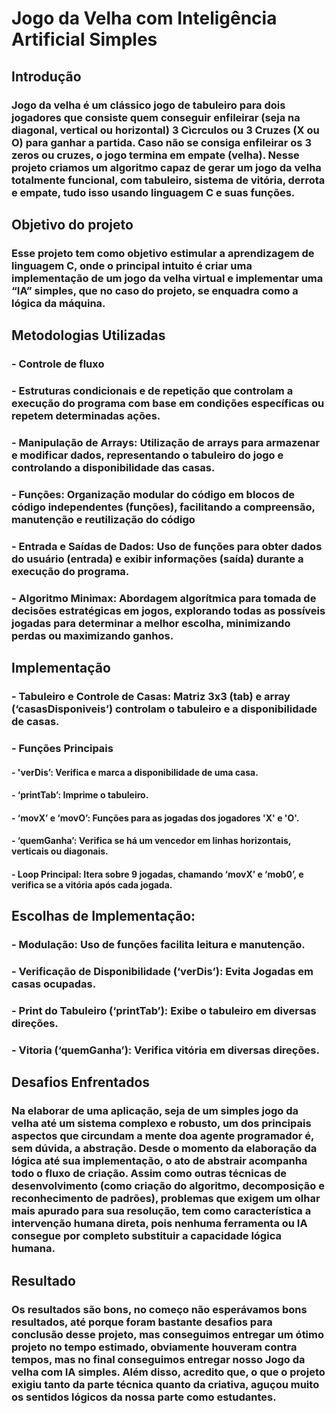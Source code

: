 # Jogo da Velha com Inteligência Artificial Simples

## Introdução

### Jogo da velha é um clássico jogo de tabuleiro para dois jogadores que consiste quem conseguir enfileirar (seja na diagonal, vertical ou horizontal) 3 Cìcrculos ou 3 Cruzes (X ou O) para ganhar a partida. Caso não se consiga enfileirar os 3 zeros ou cruzes, o jogo termina em empate (velha). Nesse projeto criamos um algoritmo capaz de gerar um jogo da velha totalmente funcional, com tabuleiro, sistema de vitória, derrota e empate, tudo isso usando linguagem C e suas funções.

## Objetivo do projeto

### Esse projeto tem como objetivo estimular a aprendizagem de linguagem C, onde o principal intuito é criar uma implementação de um jogo da velha virtual e implementar uma “IA” simples, que no caso do projeto, se enquadra como a lógica da máquina.

## Metodologias Utilizadas

### - Controle de fluxo
### - Estruturas condicionais e de repetição que controlam a execução do programa com base em condições específicas ou repetem determinadas ações.
### - Manipulação de Arrays: Utilização de arrays para armazenar e modificar dados, representando o tabuleiro do jogo e controlando a disponibilidade das casas.
### - Funções: Organização modular do código em blocos de código independentes (funções), facilitando a compreensão, manutenção e reutilização do código
### - Entrada e Saídas de Dados: Uso de funções para obter dados do usuário (entrada) e exibir informações (saída) durante a execução do programa.
### - Algoritmo Minimax: Abordagem algorítmica para tomada de decisões estratégicas em jogos, explorando todas as possíveis jogadas para determinar a melhor escolha, minimizando perdas ou maximizando ganhos.

## Implementação

### - Tabuleiro e Controle de Casas: Matriz 3x3 (tab) e array (‘casasDisponiveis’) controlam o tabuleiro e a disponibilidade de casas.
### - Funções Principais
#### - 'verDis’: Verifica e marca a disponibilidade de uma casa.
#### - ‘printTab’: Imprime o tabuleiro.
#### - ‘movX’ e ‘movO’: Funções para as jogadas dos jogadores 'X' e 'O'.
#### - ‘quemGanha’: Verifica se há um vencedor em linhas horizontais, verticais ou diagonais.
#### - Loop Principal: Itera sobre 9 jogadas, chamando ‘movX’ e ‘mob0’, e verifica se a vitória após cada jogada.

## Escolhas de Implementação:

### - Modulação: Uso de funções facilita leitura e manutenção.
### - Verificação de Disponibilidade (‘verDis’): Evita Jogadas em casas ocupadas.
### - Print do Tabuleiro (‘printTab’): Exibe o tabuleiro em diversas direções.
### - Vitoria (‘quemGanha’): Verifica vitória em diversas direções.

## Desafios Enfrentados

### Na elaborar de uma aplicação, seja de um simples jogo da velha até um sistema complexo e robusto, um dos principais aspectos que circundam a mente doa agente programador é, sem dúvida, a abstração. Desde o momento da elaboração da lógica até sua implementação, o ato de abstrair acompanha todo o fluxo de criação. Assim como outras técnicas de desenvolvimento (como criação do algoritmo, decomposição e reconhecimento de padrões), problemas que exigem um olhar mais apurado para sua resolução, tem como característica a intervenção humana direta, pois nenhuma ferramenta ou IA consegue por completo substituir a capacidade lógica humana.

## Resultado

### Os resultados são bons, no começo não esperávamos bons resultados, até porque foram bastante desafios para conclusão desse projeto, mas conseguimos entregar um ótimo projeto no tempo estimado, obviamente houveram contra tempos, mas no final conseguimos entregar nosso Jogo da velha com IA simples. Além disso, acredito que, o que o projeto exigiu tanto da parte técnica quanto da criativa, aguçou muito os sentidos lógicos da nossa parte como estudantes.
